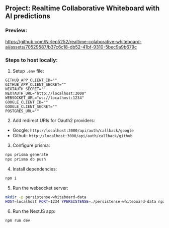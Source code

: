 ## Project: Realtime Collaborative Whiteboard with AI predictions

### Preview:

https://github.com/Nirlep5252/realtime-colaborative-whiteboard-ai/assets/70529587/b37c6c18-db52-41bf-9310-5bec9a9b679c

### Steps to host locally:

1. Setup `.env` file:
```env
GITHUB_APP_CLIENT_ID=""
GITHUB_APP_CLIENT_SECRET=""
NEXTAUTH_SECRET=""
NEXTAUTH_URL="http://localhost:3000"
WEBSOCKET_URL="ws://localhost:1234"
GOOGLE_CLIENT_ID=""
GOOGLE_CLIENT_SECRET=""
POSTGRES_URL=""
```

2. Add redirect URIs for Oauth2 providers:
- Google: `http://localhost:3000/api/auth/callback/google`
- Github: `http://localhost:3000/api/auth/callback/github`

3. Configure prisma:

```bash
npx prisma generate
npx prisma db push
```

4. Install dependencies:

```bash
npm i
```

5. Run the websocket server:

```bash
mkdir -p persistense-whiteboard-data
HOST=localhost PORT=1234 YPERSISTENSE=./persistense-whiteboard-data npx y-websocket
```

6. Run the NextJS app:

```bash
npm run dev
```
